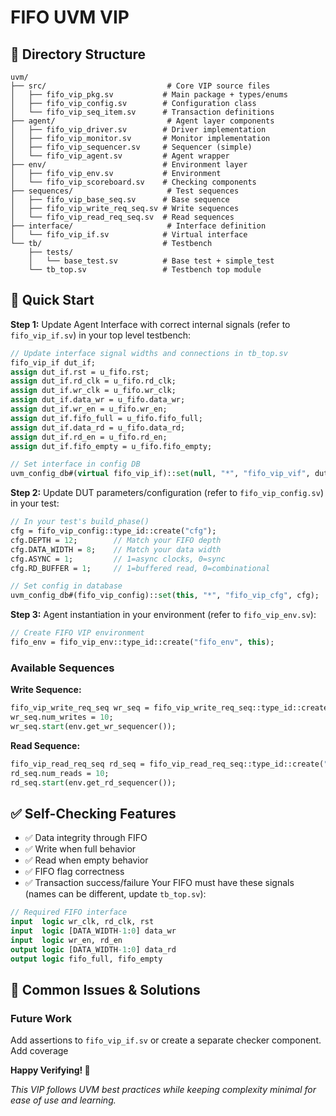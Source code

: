 # FIFO UVM VIP 
## 📁 Directory Structure

```
uvm/
├── src/                           # Core VIP source files
│   ├── fifo_vip_pkg.sv           # Main package + types/enums
│   ├── fifo_vip_config.sv        # Configuration class
│   └── fifo_vip_seq_item.sv      # Transaction definitions
├── agent/                         # Agent layer components
│   ├── fifo_vip_driver.sv        # Driver implementation
│   ├── fifo_vip_monitor.sv       # Monitor implementation
│   ├── fifo_vip_sequencer.sv     # Sequencer (simple)
│   └── fifo_vip_agent.sv         # Agent wrapper
├── env/                          # Environment layer
│   ├── fifo_vip_env.sv           # Environment
│   └── fifo_vip_scoreboard.sv    # Checking components
├── sequences/                     # Test sequences
│   ├── fifo_vip_base_seq.sv      # Base sequence
│   ├── fifo_vip_write_req_seq.sv # Write sequences
│   └── fifo_vip_read_req_seq.sv  # Read sequences
├── interface/                     # Interface definition
│   └── fifo_vip_if.sv            # Virtual interface
└── tb/                           # Testbench
    ├── tests/
    │   └── base_test.sv          # Base test + simple_test
    └── tb_top.sv                 # Testbench top module
```

## 🚀 Quick Start

**Step 1:** Update Agent Interface with correct internal signals (refer to `fifo_vip_if.sv`) in your top level testbench:
```systemverilog
// Update interface signal widths and connections in tb_top.sv
fifo_vip_if dut_if;
assign dut_if.rst = u_fifo.rst;
assign dut_if.rd_clk = u_fifo.rd_clk;
assign dut_if.wr_clk = u_fifo.wr_clk;
assign dut_if.data_wr = u_fifo.data_wr;
assign dut_if.wr_en = u_fifo.wr_en;
assign dut_if.fifo_full = u_fifo.fifo_full;
assign dut_if.data_rd = u_fifo.data_rd;
assign dut_if.rd_en = u_fifo.rd_en;
assign dut_if.fifo_empty = u_fifo.fifo_empty;

// Set interface in config DB
uvm_config_db#(virtual fifo_vip_if)::set(null, "*", "fifo_vip_vif", dut_if);
```

**Step 2:** Update DUT parameters/configuration (refer to `fifo_vip_config.sv`) in your test:
```systemverilog
// In your test's build_phase()
cfg = fifo_vip_config::type_id::create("cfg");
cfg.DEPTH = 12;        // Match your FIFO depth
cfg.DATA_WIDTH = 8;    // Match your data width
cfg.ASYNC = 1;         // 1=async clocks, 0=sync
cfg.RD_BUFFER = 1;     // 1=buffered read, 0=combinational

// Set config in database
uvm_config_db#(fifo_vip_config)::set(this, "*", "fifo_vip_cfg", cfg);
```

**Step 3:** Agent instantiation in your environment (refer to `fifo_vip_env.sv`):
```systemverilog
// Create FIFO VIP environment
fifo_env = fifo_vip_env::type_id::create("fifo_env", this);
````

### Available Sequences

**Write Sequence:**
```systemverilog
fifo_vip_write_req_seq wr_seq = fifo_vip_write_req_seq::type_id::create("wr_seq");
wr_seq.num_writes = 10;
wr_seq.start(env.get_wr_sequencer());
```

**Read Sequence:**
```systemverilog
fifo_vip_read_req_seq rd_seq = fifo_vip_read_req_seq::type_id::create("rd_seq");
rd_seq.num_reads = 10;
rd_seq.start(env.get_rd_sequencer());
```

## ✅ Self-Checking Features
- ✅ Data integrity through FIFO
- ✅ Write when full behavior
- ✅ Read when empty behavior  
- ✅ FIFO flag correctness
- ✅ Transaction success/failure
Your FIFO must have these signals (names can be different, update `tb_top.sv`):

```systemverilog
// Required FIFO interface
input  logic wr_clk, rd_clk, rst
input  logic [DATA_WIDTH-1:0] data_wr
input  logic wr_en, rd_en
output logic [DATA_WIDTH-1:0] data_rd  
output logic fifo_full, fifo_empty
```

## 🚨 Common Issues & Solutions

### Future Work
Add assertions to `fifo_vip_if.sv` or create a separate checker component.
Add coverage 

**Happy Verifying! 🚀**

*This VIP follows UVM best practices while keeping complexity minimal for ease of use and learning.*
